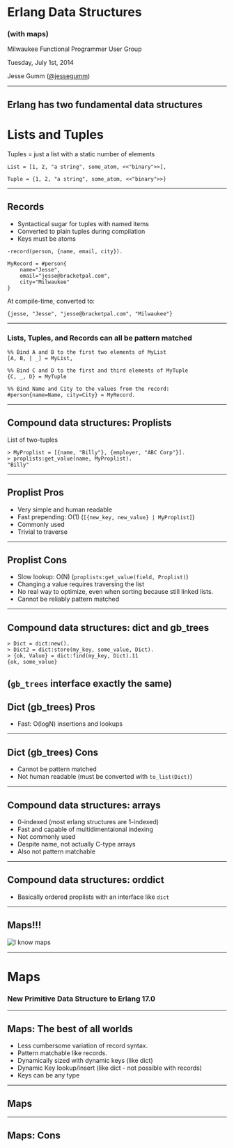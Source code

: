 # Erlang Data Structures
### (with maps)

Milwaukee Functional Programmer User Group

Tuesday, July 1st, 2014

Jesse Gumm ([@jessegumm](http://twitter.com/jessegumm))

---

## Erlang has two fundamental data structures

# Lists and Tuples

Tuples = just a list with a static number of elements

```
List = [1, 2, "a string", some_atom, <<"binary">>],

Tuple = {1, 2, "a string", some_atom, <<"binary">>}
```

---

## Records

* Syntactical sugar for tuples with named items
* Converted to plain tuples during compilation
* Keys must be atoms

```
-record(person, {name, email, city}).

MyRecord = #person{
	name="Jesse",
	email="jesse@bracketpal.com",
	city="Milwaukee"
}
```
At compile-time, converted to:

```
{jesse, "Jesse", "jesse@bracketpal.com", "Milwaukee"}
```

---

### Lists, Tuples, and Records can all be pattern matched

```
%% Bind A and B to the first two elements of MyList
[A, B, | _] = MyList,

%% Bind C and D to the first and third elements of MyTuple
{C, _, D} = MyTuple

%% Bind Name and City to the values from the record:
#person{name=Name, city=City} = MyRecord.
```

---

## Compound data structures: Proplists

List of two-tuples

```
> MyProplist = [{name, "Billy"}, {employer, "ABC Corp"}].
> proplists:get_value(name, MyProplist).
"Billy"

```
---

## Proplist Pros

* Very simple and human readable
* Fast prepending: O(1) (`[{new_key, new_value} | MyProplist]`)
* Commonly used
* Trivial to traverse

---

## Proplist Cons

* Slow lookup: O(N) (`proplists:get_value(field, Proplist)`)
* Changing a value requires traversing the list
* No real way to optimize, even when sorting because still linked lists.
* Cannot be reliably pattern matched

---

## Compound data structures: dict and gb_trees

```
> Dict = dict:new().
> Dict2 = dict:store(my_key, some_value, Dict).
> {ok, Value} = dict:find(my_key, Dict).11
{ok, some_value}
```

(`gb_trees` interface exactly the same)
---

## Dict (gb_trees) Pros

* Fast: O(logN) insertions and lookups

---

## Dict (gb_trees) Cons

* Cannot be pattern matched
* Not human readable (must be converted with `to_list(Dict)`)

---

## Compound data structures: arrays

* 0-indexed (most erlang structures are 1-indexed)
* Fast and capable of multidimentaional indexing
* Not commonly used
* Despite name, not actually C-type arrays
* Also not pattern matchable

---

## Compound data structures: orddict

* Basically ordered proplists with an interface like `dict`

---

## Maps!!!

![I know maps](/slideshows/i_know_maps.jpg)

---

# Maps

### New Primitive Data Structure to Erlang 17.0

---

## Maps: The best of all worlds

* Less cumbersome variation of record syntax.
* Pattern matchable like records.
* Dynamically sized with dynamic keys (like dict)
* Dynamic Key lookup/insert (like dict - not possible with records)
* Keys can be any type

---

## Maps




---


## Maps: Cons
